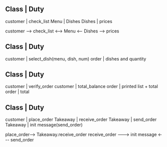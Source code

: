 Class | Duty
--------------
customer | check_list
Menu | Dishes
Dishes | prices

customer --> check_list <--> Menu <-- Dishes --> prices


Class | Duty
--------------
customer | select_dish(menu, dish, num)
order | dishes and quantity

Class | Duty
--------------
customer | verify_order
customer | total_balance
order | printed list + total
order | total

Class | Duty
--------------
customer | place_order
Takeaway | receive_order
Takeaway | send_order
Takeaway | init message(send_order)

place_order--> Takeaway.receive_order
receive_order ---> init message <--- send_order
